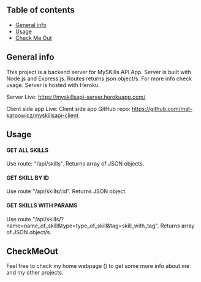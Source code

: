 ## Table of contents
* [General info](#general-info)
* [Usage](#Usage)
* [Check Me Out](#CheckMeOut)


## General info
This project is a backend server for MySKills API App. Server is built with Node.js and Express.js. 
Routes returns json object/s. For more info check usage. Server is hosted with Heroku.

Server Live: https://myskillsapi-server.herokuapp.com/

Client side app Live: 
Client side app GitHub repo: https://github.com/mat-karpowicz/myskillsapi-client

## Usage

#### GET ALL SKILLS
Use route: "/api/skills". Returns array of JSON objects.

#### GET SKILL BY ID
Use route "/api/skills/:id". Returns JSON object.

#### GET SKILLS WITH PARAMS
Use route "/api/skills/?name=name_of_skill&type=type_of_skill&tag=skill_with_tag". Returns array of JSON object/s.
	
## CheckMeOut
Feel free to check my home webpage (<add link>) to get some more info about me and my other projects. 
